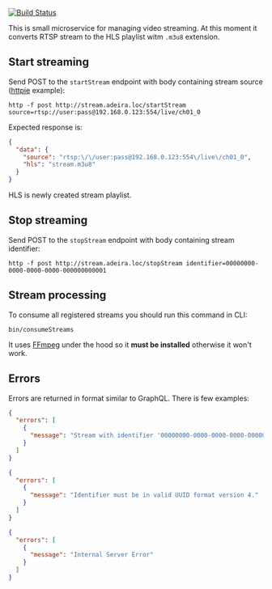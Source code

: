 [![Build Status](https://travis-ci.org/adeira/connector-stream.svg?branch=master)](https://travis-ci.org/adeira/connector-stream)

This is small microservice for managing video streaming. At this moment it converts RTSP stream to the HLS playlist witm `.m3u8` extension.

## Start streaming

Send POST to the `startStream` endpoint with body containing stream source ([httpie](https://github.com/jkbrzt/httpie) example):

```
http -f post http://stream.adeira.loc/startStream source=rtsp://user:pass@192.168.0.123:554/live/ch01_0
```

Expected response is:

```json
{
  "data": {
    "source": "rtsp:\/\/user:pass@192.168.0.123:554\/live\/ch01_0",
    "hls": "stream.m3u8"
  }
}
```

HLS is newly created stream playlist.

## Stop streaming

Send POST to the `stopStream` endpoint with body containing stream identifier:

    http -f post http://stream.adeira.loc/stopStream identifier=00000000-0000-0000-0000-000000000001

## Stream processing

To consume all registered streams you should run this command in CLI:

    bin/consumeStreams

It uses [FFmpeg](https://johnvansickle.com/ffmpeg/) under the hood so it **must be installed** otherwise it won't work.

## Errors

Errors are returned in format similar to GraphQL. There is few examples:

```json
{
  "errors": [
    {
      "message": "Stream with identifier '00000000-0000-0000-0000-000000000001' is not registered!"
    }
  ]
}
```

```json
{
  "errors": [
    {
      "message": "Identifier must be in valid UUID format version 4."
    }
  ]
}
```

```json
{
  "errors": [
    {
      "message": "Internal Server Error"
    }
  ]
}
```
